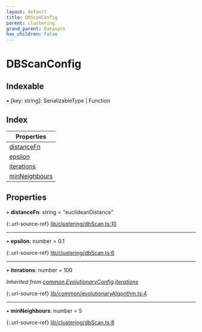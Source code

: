 ```yaml
---
layout: default
title: DBScanConfig
parent: clustering
grand_parent: Dataspot
has_children: false
---
```


# DBScanConfig

## Indexable

▪ [key: string]: SerializableType \| Function

## Index

| Properties |
|-----------|
| [distanceFn](#distancefn) |
| [epsilon](#epsilon) |
| [iterations](#iterations) |
| [minNeighbours](#minneighbours) |

## Properties

•  **distanceFn**: string = "euclideanDistance"

{:.url-source-ref}
[lib/clustering/dbScan.ts:10](https://github.com/ascentcore/dataspot/blob/bdbcf73/lib/clustering/dbScan.ts#L10)

___

•  **epsilon**: number = 0.1

{:.url-source-ref}
[lib/clustering/dbScan.ts:6](https://github.com/ascentcore/dataspot/blob/bdbcf73/lib/clustering/dbScan.ts#L6)

___

•  **iterations**: number = 100

*Inherited from [common.EvolutionaryConfig](../common_evolutionaryconfig).[iterations](../common_evolutionaryconfig#iterations)*

{:.url-source-ref}
[lib/common/evolutionaryAlgorithm.ts:4](https://github.com/ascentcore/dataspot/blob/bdbcf73/lib/common/evolutionaryAlgorithm.ts#L4)

___

•  **minNeighbours**: number = 5

{:.url-source-ref}
[lib/clustering/dbScan.ts:8](https://github.com/ascentcore/dataspot/blob/bdbcf73/lib/clustering/dbScan.ts#L8)

